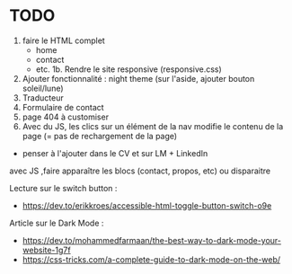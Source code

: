 # TODO 

1. faire le HTML complet
	- home
	- contact
	- etc.
1b. Rendre le site responsive (responsive.css)
2. Ajouter fonctionnalité : night theme (sur l'aside, ajouter bouton soleil/lune)
3. Traducteur
4. Formulaire de contact
5. page 404 à customiser
6. Avec du JS, les clics sur un élément de la nav modifie le contenu de la page (= pas de rechargement de la page) 

+ penser à l'ajouter dans le CV et sur LM + LinkedIn

avec JS ,faire apparaître les blocs (contact, propos, etc) ou disparaitre


Lecture sur le switch button : 
- https://dev.to/erikkroes/accessible-html-toggle-button-switch-o9e

Article sur le Dark Mode : 
- https://dev.to/mohammedfarmaan/the-best-way-to-dark-mode-your-website-1g7f
- https://css-tricks.com/a-complete-guide-to-dark-mode-on-the-web/